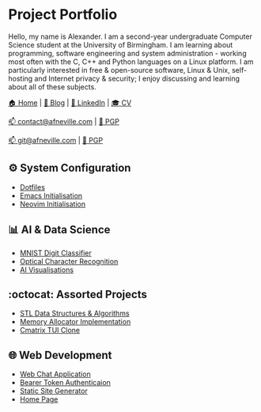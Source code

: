 # Project Portfolio

Hello, my name is Alexander. I am a second-year undergraduate Computer
Science student at the University of Birmingham. I am learning about
programming, software engineering and system administration - working
most often with the C, C++ and Python languages on a Linux platform. I
am particularly interested in free & open-source software, Linux & Unix,
self-hosting and Internet privacy & security; I enjoy discussing and
learning about all of these subjects.

[:house: Home](https://afneville.com) |
[:speech_balloon: Blog](https://docs.afneville.com) |
[:bust_in_silhouette: LinkedIn](https://www.linkedin.com/in/afneville/)
|
[:mortar_board: CV](https://afneville.com/res/alexander-neville-CV-public.pdf)

[:mailbox: contact@afneville.com](mailto:contact@afneville.com) |
[:key: PGP](https://keys.openpgp.org/vks/v1/by-fingerprint/BB302E2E1E8460173DD869A0E584CD0E64E26B84)

[:mailbox: git@afneville.com](mailto:git@afneville.com) |
[:key: PGP](https://keys.openpgp.org/vks/v1/by-fingerprint/5327548E8A384B0036410BDF262E0CE9C78FD949)

## :gear: System Configuration

- [Dotfiles](https://github.com/afneville/dotfiles)
- [Emacs Initialisation](https://github.com/afneville/emacs-config)
- [Neovim Initialisation](https://github.com/afneville/nvim-config)

## :bar_chart: AI & Data Science

- [MNIST Digit Classifier](https://github.com/afneville/MNIST-solver)
- [Optical Character Recognition](https://github.com/afneville/OCR)
- [AI Visualisations](https://github.com/afneville/AI-visualisations)

## :octocat: Assorted Projects

- [STL Data Structures & Algorithms](https://github.com/afneville/DSA)
- [Memory Allocator Implementation](https://github.com/afneville/memory-allocator)
- [Cmatrix TUI Clone](https://github.com/afneville/cmatrix)

## :globe_with_meridians: Web Development

- [Web Chat Application](https://github.com/afneville/web-chat-application)
- [Bearer Token Authenticaion](https://github.com/afneville/bearer-authentication)
- [Static Site Generator](https://github.com/afneville/site-generator)
- [Home Page](https://github.com/afneville/website)
